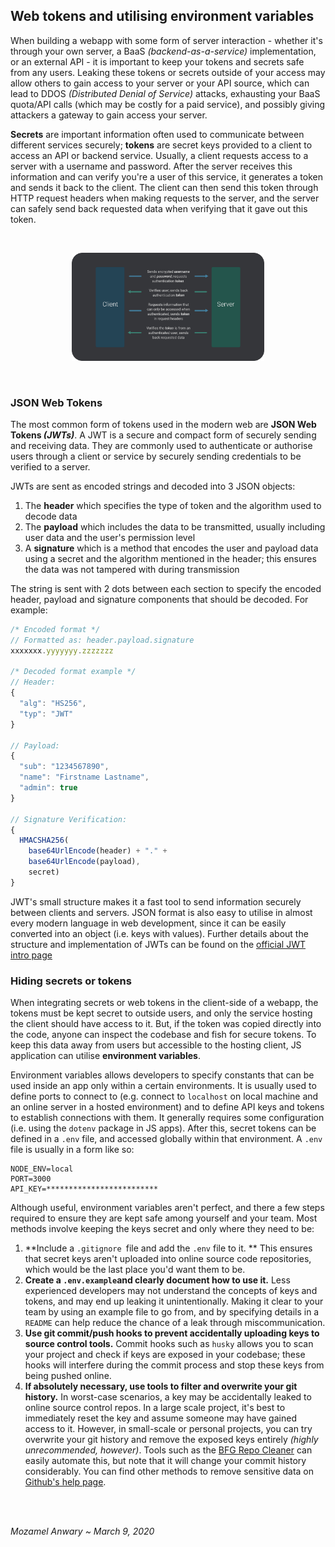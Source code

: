 ## Web tokens and utilising environment variables

When building a webapp with some form of server interaction - whether it's through your own server, a BaaS *(backend-as-a-service)*  implementation, or an external API - it is important to keep your tokens and secrets safe from any users. Leaking these tokens or secrets outside of your access may allow others to gain access to your server or your API source, which can lead to DDOS *(Distributed Denial of Service)* attacks, exhausting your BaaS quota/API calls (which may be costly for a paid service), and possibly giving attackers a gateway to gain access your server. 

**Secrets** are important information often used to communicate between different services securely; **tokens** are secret keys provided to a client to access an API or backend service. Usually, a client requests access to a server with a username and password. After the server receives this information and can verify you're a user of this service, it generates a token and sends it back to the client. The client can then send this token through HTTP request headers when making requests to the server, and the server can safely send back requested data when verifying that it gave out this token. 

&nbsp;  



<p align="center"><img src="https://raw.githubusercontent.com/atude/portfolio-blog/master/_assets/3_client-server-img.png" alt="client-server-token-model" style="zoom:30%; max-width: 100%;" /></p>

&nbsp;  

### JSON Web Tokens

The most common form of tokens used in the modern web are **JSON Web Tokens *(JWTs)***. A JWT is a secure and compact form of securely sending and receiving data. They are commonly used to authenticate or authorise users through a client or service by securely sending credentials to be verified to a server.

JWTs are sent as encoded strings and decoded into 3 JSON objects: 

1. The **header** which specifies the type of token and the algorithm used to decode data
2. The **payload** which includes the data to be transmitted, usually including user data and the user's permission level
3. A **signature** which is a method that encodes the user and payload data using a secret and the algorithm mentioned in the header; this ensures the data was not tampered with during transmission

The string is sent with 2 dots between each section to specify the encoded header, payload and signature components that should be decoded. For example:

```javascript
/* Encoded format */
// Formatted as: header.payload.signature
xxxxxxx.yyyyyyy.zzzzzzz

/* Decoded format example */
// Header:
{
  "alg": "HS256",
  "typ": "JWT"
}

// Payload:
{
  "sub": "1234567890",
  "name": "Firstname Lastname",
  "admin": true
}

// Signature Verification:
{
  HMACSHA256(
    base64UrlEncode(header) + "." +
    base64UrlEncode(payload),
   	secret)
}

```

JWT's small structure makes it a fast tool to send information securely between clients and servers. JSON format is also easy to utilise in almost every modern language in web development, since it can be easily converted into an object (i.e. keys with values). Further details about the structure and implementation of JWTs can be found on the [official JWT intro page](https://jwt.io/introduction/)



### Hiding secrets or tokens

When integrating secrets or web tokens in the client-side of a webapp, the tokens must be kept secret to outside users, and only the service hosting the client should have access to it. But, if the token was copied directly into the code, anyone can inspect the codebase and fish for secure tokens. To keep this data away from users but accessible to the hosting client, JS application can utilise **environment variables**. 

Environment variables allows developers to specify constants that can be used inside an app only within a certain environments. It is usually used to define ports to connect to (e.g. connect to `localhost` on local machine and an online server in a hosted environment) and to define API keys and tokens to establish connections with them. It generally requires some configuration (i.e. using the `dotenv` package in JS apps). After this, secret tokens can be defined in a `.env` file, and accessed globally within that environment. A `.env` file is usually in a form like so:

```
NODE_ENV=local
PORT=3000
API_KEY=*************************
```

Although useful, environment variables aren't perfect, and there a few steps required to ensure they are kept safe among yourself and your team. Most methods involve keeping the keys secret and only where they need to be:

1. **Include a `.gitignore `file and add the `.env` file to it. ** This ensures that secret keys aren't uploaded into online source code repositories, which would be the last place you'd want them to be.
2. **Create a `.env.example`and clearly document how to use it.** Less experienced developers may not understand the concepts of keys and tokens, and may end up leaking it unintentionally. Making it clear to your team by using an example file to go from, and by specifying details in a `README` can help reduce the chance of a leak through miscommunication.
3. **Use git commit/push hooks to prevent accidentally uploading keys to source control tools.** Commit hooks such as `husky` allows you to scan your project and check if keys are exposed in your codebase; these hooks will interfere during the commit process and stop these keys from being pushed online.
4. **If absolutely necessary, use tools to filter and overwrite your git history.** In worst-case scenarios, a key may be accidentally leaked to online source control repos. In a large scale project, it's best to immediately reset the key and assume someone may have gained access to it. However, in small-scale or personal projects, you can try overwrite your git history and remove the exposed keys entirely *(highly unrecommended, however)*. Tools such as the [BFG Repo Cleaner](https://rtyley.github.io/bfg-repo-cleaner/) can easily automate this, but note that it will change your commit history considerably. You can find other methods to remove sensitive data on [Github's help page](https://help.github.com/en/github/authenticating-to-github/removing-sensitive-data-from-a-repository).

&nbsp;  
&nbsp;  

*Mozamel Anwary ~ March 9, 2020*